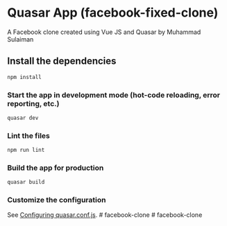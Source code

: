 # Quasar App (facebook-fixed-clone)

A Facebook clone created using Vue JS and Quasar by Muhammad Sulaiman

## Install the dependencies
```bash
npm install
```

### Start the app in development mode (hot-code reloading, error reporting, etc.)
```bash
quasar dev
```

### Lint the files
```bash
npm run lint
```

### Build the app for production
```bash
quasar build
```

### Customize the configuration
See [Configuring quasar.conf.js](https://v1.quasar.dev/quasar-cli/quasar-conf-js).
#   f a c e b o o k - c l o n e  
 #   f a c e b o o k - c l o n e  
 